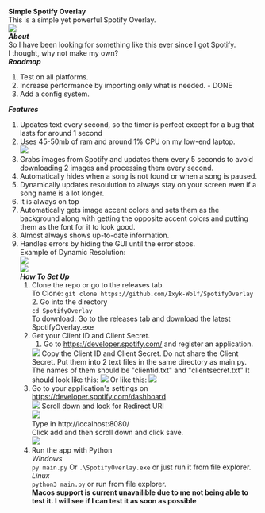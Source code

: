 **Simple Spotify Overlay**  
This is a simple yet powerful Spotify Overlay.  
<img src="https://cdn.discordapp.com/attachments/814731117416546307/819965785987481600/unknown.png"/>  
***About***   
So I have been looking for something like this ever since I got Spotify.  
I thought, why not make my own?  
***Roadmap***  
1. Test on all platforms.  
2. Increase performance by importing only what is needed. - DONE 
3. Add a config system.  

***Features***  
1. Updates text every second, so the timer is perfect except for a bug that lasts for around 1 second  
2. Uses 45-50mb of ram and around 1% CPU on my low-end laptop.  
   <img src="https://cdn.discordapp.com/attachments/814731117416546307/820186391052943370/unknown.png"/>
3. Grabs images from Spotify and updates them every 5 seconds to avoid downloading 2 images and processing them every second. 
4. Automatically hides when a song is not found or when a song is paused.
5. Dynamically updates resoulution to always stay on your screen even if a song name is a lot longer.  
6. It is always on top  
7. Automatically gets image accent colors and sets them  as the background along with getting the opposite accent colors and putting them as the font for it to look good.
8. Almost always shows up-to-date information.  
9. Handles errors by hiding the GUI until the error stops.  
Example of Dynamic Resolution:  
   <img src="https://cdn.discordapp.com/attachments/814731117416546307/819966525577625600/unknown.png"/>  
   <img src="https://cdn.discordapp.com/attachments/814731117416546307/820008584829075476/unknown.png"/>  
***How To Set Up***  
   1. Clone the repo or go to the releases tab.  
      To Clone: `git clone https://github.com/Ixyk-Wolf/SpotifyOverlay`
       2. Go into the directory  
        `cd SpotifyOverlay`  
      To download: Go to the releases tab and download the latest SpotifyOverlay.exe
   3. Get your Client ID and Client Secret.
      1. Go to https://developer.spotify.com/ and register an application.  
       <img src="https://cdn.discordapp.com/attachments/814731117416546307/819970864459939861/unknown.png"/>  
         Copy the Client ID and Client Secret. Do not share the Client Secret. Put them into 2 text files in the same directory as main.py. The names of them should be "clientid.txt" and "clientsecret.txt"  
         It should look like this:  
         <img src="https://cdn.discordapp.com/attachments/814731117416546307/819971812791287829/unknown.png"/>  
         Or like this:  
         <img src="https://cdn.discordapp.com/attachments/814731117416546307/820011941433966602/unknown.png"/>
   4. Go to your application's settings on https://developer.spotify.com/dashboard  
      <img src="https://cdn.discordapp.com/attachments/814731117416546307/819973689990709258/unknown.png"/>
      Scroll down and look for Redirect URI  
      <img src="https://cdn.discordapp.com/attachments/814731117416546307/819975858122522624/unknown.png"/>  
      Type in http://localhost:8080/  
      Click add and then scroll down and click save.  
      <img src="https://cdn.discordapp.com/attachments/814731117416546307/819976440639520818/unknown.png"/>
   5. Run the app with Python  
    *Windows*  
      `py main.py` Or `.\SpotifyOverlay.exe` or just run it from file explorer.  
    *Linux*  
      `python3 main.py` or run from file explorer.  
      **Macos support is current unavailible due to me not being able to test it. I will see if I can test it as soon  as possible**
      
